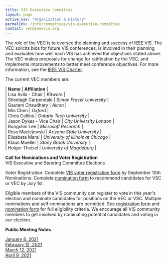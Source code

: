 ```yaml
---
title: VIS Executive Committee
layout: page
active_nav: "Organization & History"
permalink: /info/committees/vis-executive-committee
contact: vec@ieeevis.org
---
```

The role of the VEC is to oversee the planning and success of IEEE VIS. The VEC solicits bids for future VIS conferences, is involved in their planning and evaluates how well each VIS has achieved the objectives stated above. The VEC makes proposals for change for ratification by the VSC, and implements improvements to better meet conference objectives. For more information, see the [IEEE VIS Charter](https://drive.google.com/file/d/1CzoEKf0CiHvybLsB44OcoD9OFiCTT210/view?usp=sharing).

The current VEC members are:

| **Name** | **Affiliation** |<br>
| Lisa Avila - Chair | *Kitware* |<br>
| Sheelagh Carpendale | *Simon Fraser University* |<br>
| Gautam Chaudhary | *Alcon* |<br>
| Min Chen | *Oxford* |<br>
| Chris Collins | *Ontario Tech University* |<br>
| Jason Dykes - Vice Chair | *City University London* |<br>
| Bongshin Lee | *Microsoft Research* |<br>
| Ross Maciejewski | *Arizona State University* |<br>
| Elisabeta Marai | *University of Illinois at Chicago* |<br>
| Klaus Mueller | *Stony Brook University* |<br>
| Holger Theisel | *University of Magdeburg* |<br>

**Call for Nominations and Voter Registration**<br>
VIS Executive and Steering Committee Elections
 
Voter Registration: Complete [VIS voter registration form](https://docs.google.com/forms/d/e/1FAIpQLSfk6ERYLmo6CAFcWwe7S7gX8GHRuW0dAptuW_n9cOpO_v1qHQ/viewform) by September 10th<br>
Nominations: Complete [nomination form](https://docs.google.com/forms/d/e/1FAIpQLScd7Gh2hxuGWSXhKcYCgfov2K0AWV-2aqEfER_g-f3BVTNfxg/viewform) to recommend candidates for VSC or VEC by July 1st
 
Eligible members of the VIS community can register to vote in this year's election and nominate candidates for positions on the VEC or VSC. Multiple nominations and self-nominations are permitted. See [registration form](https://docs.google.com/forms/d/e/1FAIpQLSfk6ERYLmo6CAFcWwe7S7gX8GHRuW0dAptuW_n9cOpO_v1qHQ/viewform) and [nomination form](https://docs.google.com/forms/d/e/1FAIpQLScd7Gh2hxuGWSXhKcYCgfov2K0AWV-2aqEfER_g-f3BVTNfxg/viewform) for full eligibility criteria. We encourage all VIS community members to get involved by nominating potential candidates and voting in our election.

**Public Meeting Notes**  

[January 8, 2021](https://drive.google.com/file/d/1EpkiQWEfc0hMx56sbK8bbQe_bgBU0cwp/view?usp=sharing)<br>
[February 12, 2021](https://drive.google.com/file/d/1iVZgos2MpzR30kXtXX9be1Om86S9c73K/view?usp=sharing)<br>
[March 12, 2021](https://drive.google.com/file/d/11lXkJDze9OFanC3Li7m8hnZdNyEIQfhg/view?usp=sharing)<br>
[April 9, 2021](https://drive.google.com/file/d/1VtggC55ddZ5bDm6ekCTQhTe_ARx-rC3S/view?usp=sharing)<br>
